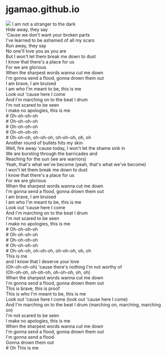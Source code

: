# jgamao.github.io

<img src="https://media.licdn.com/dms/image/C4E03AQE0nPnlpTxiNA/profile-displayphoto-shrink_200_200/0?e=1529866800&v=beta&t=_-Cd6QD3NdtkqAompSSEk_T3FD8Y1aqcHAWDnWgsjHg" />
I am not a stranger to the dark <br/>
Hide away, they say <br/>
'Cause we don't want your broken parts <br/>
I've learned to be ashamed of all my scars <br/>
Run away, they say <br/>
No one'll love you as you are <br/>
But I won't let them break me down to dust <br/>
I know that there's a place for us <br/>
For we are glorious <br/>
When the sharpest words wanna cut me down <br/>
I'm gonna send a flood, gonna drown them out <br/>
I am brave, I am bruised <br/>
I am who I'm meant to be, this is me <br/>
Look out 'cause here I come <br/>
And I'm marching on to the beat I drum <br/>
I'm not scared to be seen <br/>
I make no apologies, this is me <br/>
# Oh-oh-oh-oh <br/>
# Oh-oh-oh-oh <br/>
# Oh-oh-oh-oh <br/>
# Oh-oh-oh-oh <br/>
# Oh-oh-oh, oh-oh-oh, oh-oh-oh, oh, oh <br/>
Another round of bullets hits my skin <br/>
Well, fire away 'cause today, I won't let the shame sink in <br/>
We are bursting through the barricades and <br/>
Reaching for the sun (we are warriors)<br/>
Yeah, that's what we've become (yeah, that's what we've become) <br/>
I won't let them break me down to dust <br/>
I know that there's a place for us <br/>
For we are glorious <br/>
When the sharpest words wanna cut me down <br/>
I'm gonna send a flood, gonna drown them out <br/>
I am brave, I am bruised <br/>
I am who I'm meant to be, this is me <br/>
Look out 'cause here I come <br/>
And I'm marching on to the beat I drum <br/>
I'm not scared to be seen <br/>
I make no apologies, this is me <br/>
# Oh-oh-oh-oh <br/>
# Oh-oh-oh-oh <br/>
# Oh-oh-oh-oh <br/>
# Oh-oh-oh-oh <br/>
# Oh-oh-oh, oh-oh-oh, oh-oh-oh, oh, oh <br/>
This is me <br/>
and I know that I deserve your love <br/>
(Oh-oh-oh-oh) 'cause there's nothing I'm not worthy of <br/>
(Oh-oh-oh, oh-oh-oh, oh-oh-oh, oh, oh) <br/>
When the sharpest words wanna cut me down <br/>
I'm gonna send a flood, gonna drown them out <br/>
This is brave, this is proof <br/>
This is who I'm meant to be, this is me <br/>
Look out 'cause here I come (look out 'cause here I come) <br/>
And I'm marching on to the beat I drum (marching on, marching, marching on) <br/>
I'm not scared to be seen <br/>
I make no apologies, this is me <br/>
When the sharpest words wanna cut me down <br/>
I'm gonna send a flood, gonna drown them out <br/>
I'm gonna send a flood <br/>
Gonna drown them out <br/>
# Oh
This is me <br/>
